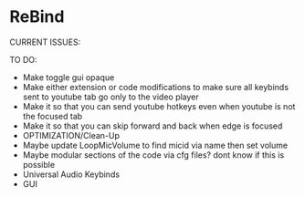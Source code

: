 # ReBind

CURRENT ISSUES:

TO DO:
- Make toggle gui opaque
- Make either extension or code modifications to make sure all keybinds sent to youtube tab go only to the video player
- Make it so that you can send youtube hotkeys even when youtube is not the focused tab
- Make it so that you can skip forward and back when edge is focused
- OPTIMIZATION/Clean-Up
- Maybe update LoopMicVolume to find micid via name then set volume
- Maybe modular sections of the code via cfg files? dont know if this is possible
- Universal Audio Keybinds
- GUI
